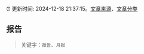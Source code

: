 :alarm_clock: 更新时间: 2024-12-18 21:37:15。[文章来源](/README.md)、[文章分类](/TAGS.md)

## 报告


> 关键字：`报告`、`月报`



